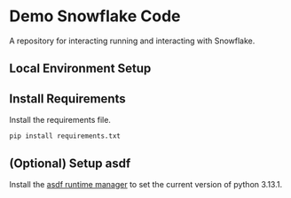 # Demo Snowflake Code

A repository for interacting running and interacting with Snowflake.

## Local Environment Setup

## Install Requirements

Install the requirements file.

```shell
pip install requirements.txt
```

## (Optional) Setup asdf

Install the [asdf runtime manager](https://asdf-vm.com/) to set the current version of python 3.13.1.